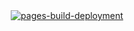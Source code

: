 <div align="center">
  <a href="#">
    <img src="https://github.com/coloredbytes/learninghub/actions/workflows/pages/pages-build-deployment/badge.svg?branch=gh-pages" alt="pages-build-deployment">
  </a>
</div>
